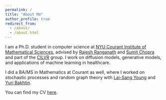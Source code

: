 ```yaml
---
permalink: /
title: "About Me"
author_profile: true
redirect_from: 
  - /about/
  - /about.html
---
```


I am a Ph.D. student in computer science at [NYU Courant Institute of Mathematical Sciences](https://cims.nyu.edu/), advised by [Rajesh Ranganath](https://cims.nyu.edu/~rajeshr/) and [Sumit Chopra](https://spchopra.org/) and part of the [CILVR](https://wp.nyu.edu/cilvr/cilvr-people/) group. I work on diffusion models, generative models, and applications of machine learning in healthcare. 

I did a BA/MS in Mathematics at Courant as well, where I worked on stochastic processes and random graph theory with [Lai-Sang Young](https://math.nyu.edu/people/profiles/YOUNG_Lai-Sang.html) and [Yuri Bakhtin](https://cims.nyu.edu/~bakhtin/). 

You can find my CV [here](/files/singhal_raghav.pdf).